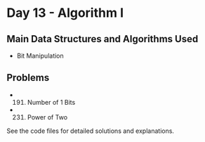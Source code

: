 # Day 13 - Algorithm I

## Main Data Structures and Algorithms Used
- Bit Manipulation

## Problems
- 191. Number of 1 Bits
- 231. Power of Two

See the code files for detailed solutions and explanations.
